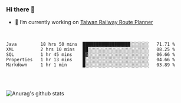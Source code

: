 ### Hi there 👋

- 🔭 I’m currently working on [Taiwan Railway Route Planner](https://github.com/Taiwan-Railway-Route-Planner)

<br/>

<!--START_SECTION:waka-->
```text
Java         18 hrs 50 mins  ██████████████████░░░░░░░   71.71 % 
XML          2 hrs 10 mins   ██░░░░░░░░░░░░░░░░░░░░░░░   08.25 % 
SQL          1 hr 45 mins    █▓░░░░░░░░░░░░░░░░░░░░░░░   06.66 % 
Properties   1 hr 13 mins    █░░░░░░░░░░░░░░░░░░░░░░░░   04.66 % 
Markdown     1 hr 1 min      █░░░░░░░░░░░░░░░░░░░░░░░░   03.89 % 
```
<!--END_SECTION:waka-->

<br/>
<br/>

![Anurag's github stats](https://github-readme-stats.vercel.app/api?username=DepickereSven&show_icons=true&theme=tokyonight)



<!--
**DepickereSven/DepickereSven** is a ✨ _special_ ✨ repository because its `README.md` (this file) appears on your GitHub profile.

Here are some ideas to get you started:

- 🔭 I’m currently working on ...
- 🌱 I’m currently learning ...
- 👯 I’m looking to collaborate on ...
- 🤔 I’m looking for help with ...
- 💬 Ask me about ...
- 📫 How to reach me: ...
- 😄 Pronouns: ...
- ⚡ Fun fact: ...
-->
